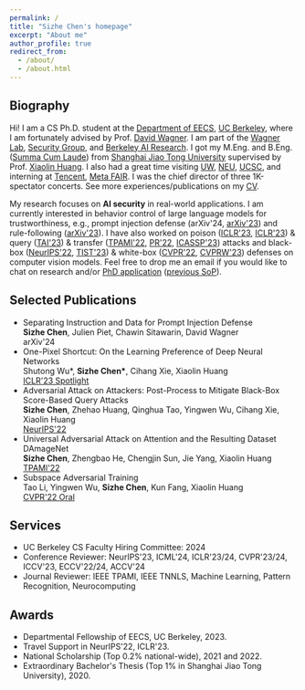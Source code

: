 ```yaml
---
permalink: /
title: "Sizhe Chen's homepage"
excerpt: "About me"
author_profile: true
redirect_from: 
  - /about/
  - /about.html
---
```


  
Biography
------
Hi! I am a CS Ph.D. student at the [Department of EECS](https://eecs.berkeley.edu), [UC Berkeley](https://www.berkeley.edu), where I am fortunately advised by Prof. [David Wagner](https://people.eecs.berkeley.edu/~daw). I am part of the [Wagner Lab](https://wagner-group.github.io), [Security Group](https://security.cs.berkeley.edu), and [Berkeley AI Research](https://bair.berkeley.edu). I got my M.Eng. and B.Eng. ([Summa Cum Laude](https://www.investopedia.com/terms/s/summa-cum-laude.asp)) from [Shanghai Jiao Tong University](http://en.sjtu.edu.cn) supervised by Prof. [Xiaolin Huang](http://www.pami.sjtu.edu.cn/en/xiaolin). I also had a great time visiting [UW](https://www.washington.edu), [NEU](https://www.northeastern.edu), [UCSC](https://www.ucsc.edu), and interning at [Tencent](https://www.tencent.com/en-us), [Meta FAIR](https://ai.meta.com/research). I was the chief director of three 1K-spectator concerts. See more experiences/publications on my [CV](https://drive.google.com/file/d/1UmHL5TfvXIGuNRIPX9DHT_LwRCu1Hkf1/view?usp=sharing). 

My research focuses on **AI security** in real-world applications. I am currently interested in behavior control of large language models for trustworthiness, e.g., prompt injection defense (arXiv'24, [arXiv'23](https://arxiv.org/abs/2312.17673)) and rule-following ([arXiv'23](https://people.eecs.berkeley.edu/~normanmu/llm_rules)). I have also worked on poison ([ICLR'23](https://openreview.net/forum?id=p7G8t5FVn2h), [ICLR'23](https://openreview.net/forum?id=9MO7bjoAfIA)) & query ([TAI'23](https://ieeexplore.ieee.org/document/10070787)) & transfer ([TPAMI'22](https://ieeexplore.ieee.org/document/9238430), [PR'22](https://www.sciencedirect.com/science/article/pii/S0031320321006671), [ICASSP'23](https://ieeexplore.ieee.org/document/10096892)) attacks and black-box ([NeurIPS'22](https://openreview.net/forum?id=7hhH95QKKDX), [TIST'23](https://dl.acm.org/doi/10.1145/3617895)) & white-box ([CVPR'22](https://openaccess.thecvf.com/content/CVPR2022/html/Li_Subspace_Adversarial_Training_CVPR_2022_paper), [CVPRW'23](https://openaccess.thecvf.com/content/CVPR2023W/AML/html/He_Investigating_Catastrophic_Overfitting_in_Fast_Adversarial_Training_A_Self-Fitting_Perspective_CVPRW_2023_paper.html)) defenses on computer vision models. Feel free to drop me an email if you would like to chat on research and/or [PhD application](https://zhuanlan.zhihu.com/p/633879303) ([previous SoP](https://drive.google.com/file/d/1nmocMJFOmw_5_N1roe96Vszhhg7zhaZS/view?usp=sharing)).


Selected Publications
------
+ Separating Instruction and Data for Prompt Injection Defense <br/> **Sizhe Chen**, Julien Piet, Chawin Sitawarin, David Wagner <br/> arXiv'24
+ One-Pixel Shortcut: On the Learning Preference of Deep Neural Networks <br/> Shutong Wu\*, **Sizhe Chen\***, Cihang Xie, Xiaolin Huang <br/> [ICLR'23 Spotlight](https://openreview.net/forum?id=p7G8t5FVn2h)
+ Adversarial Attack on Attackers: Post-Process to Mitigate Black-Box Score-Based Query Attacks <br/> **Sizhe Chen**, Zhehao Huang, Qinghua Tao, Yingwen Wu, Cihang Xie, Xiaolin Huang <br/> [NeurIPS'22](https://openreview.net/forum?id=7hhH95QKKDX)
+ Universal Adversarial Attack on Attention and the Resulting Dataset DAmageNet <br/> **Sizhe Chen**, Zhengbao He, Chengjin Sun, Jie Yang, Xiaolin Huang <br/> [TPAMI'22](https://ieeexplore.ieee.org/document/9238430)
+ Subspace Adversarial Training <br/> Tao Li, Yingwen Wu, **Sizhe Chen**, Kun Fang, Xiaolin Huang <br/> [CVPR'22 Oral](https://openaccess.thecvf.com/content/CVPR2022/html/Li_Subspace_Adversarial_Training_CVPR_2022_paper)


Services
------
+ UC Berkeley CS Faculty Hiring Committee: 2024
+ Conference Reviewer: NeurIPS'23, ICML'24, ICLR'23/24, CVPR'23/24, ICCV'23, ECCV'22/24, ACCV'24
+ Journal Reviewer: IEEE TPAMI, IEEE TNNLS, Machine Learning, Pattern Recognition, Neurocomputing


Awards
------
+ Departmental Fellowship of EECS, UC Berkeley, 2023.
+ Travel Support in NeurIPS'22, ICLR'23.
+ National Scholarship (Top 0.2% national-wide), 2021 and 2022.
+ Extraordinary Bachelor's Thesis (Top 1% in Shanghai Jiao Tong University), 2020.
